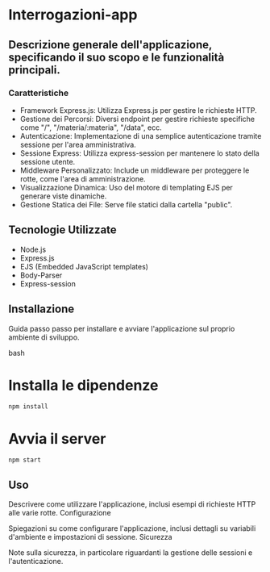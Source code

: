 # Interrogazioni-app

## Descrizione generale dell'applicazione, specificando il suo scopo e le funzionalità principali.

### Caratteristiche

* Framework Express.js: Utilizza Express.js per gestire le richieste HTTP.
* Gestione dei Percorsi: Diversi endpoint per gestire richieste specifiche come "/", "/materia/:materia", "/data", ecc.
* Autenticazione: Implementazione di una semplice autenticazione tramite sessione per l'area amministrativa.
* Sessione Express: Utilizza express-session per mantenere lo stato della sessione utente.
* Middleware Personalizzato: Include un middleware per proteggere le rotte, come l'area di amministrazione.
* Visualizzazione Dinamica: Uso del motore di templating EJS per generare viste dinamiche.
* Gestione Statica dei File: Serve file statici dalla cartella "public".

## Tecnologie Utilizzate

* Node.js
* Express.js
* EJS (Embedded JavaScript templates)
* Body-Parser
* Express-session

## Installazione

Guida passo passo per installare e avviare l'applicazione sul proprio ambiente di sviluppo.

bash

# Installa le dipendenze
    npm install

# Avvia il server
    npm start

## Uso

Descrivere come utilizzare l'applicazione, inclusi esempi di richieste HTTP alle varie rotte.
Configurazione

Spiegazioni su come configurare l'applicazione, inclusi dettagli su variabili d'ambiente e impostazioni di sessione.
Sicurezza

Note sulla sicurezza, in particolare riguardanti la gestione delle sessioni e l'autenticazione.
